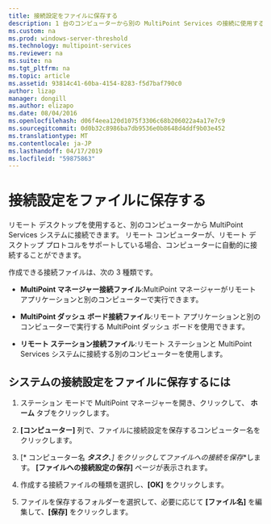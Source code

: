 ```yaml
---
title: 接続設定をファイルに保存する
description: 1 台のコンピューターから別の MultiPoint Services の接続に使用する接続ファイルを作成する方法について説明します
ms.custom: na
ms.prod: windows-server-threshold
ms.technology: multipoint-services
ms.reviewer: na
ms.suite: na
ms.tgt_pltfrm: na
ms.topic: article
ms.assetid: 93814c41-60ba-4154-8283-f5d7baf790c0
author: lizap
manager: dongill
ms.author: elizapo
ms.date: 08/04/2016
ms.openlocfilehash: d06f4eea120d1075f3306c68b206022a4a17e7c9
ms.sourcegitcommit: 0d0b32c8986ba7db9536e0b8648d4ddf9b03e452
ms.translationtype: MT
ms.contentlocale: ja-JP
ms.lasthandoff: 04/17/2019
ms.locfileid: "59875863"
---
```

# <a name="save-connection-settings-to-file"></a>接続設定をファイルに保存する
リモート デスクトップを使用すると、別のコンピューターから MultiPoint Services システムに接続できます。 リモート コンピューターが、リモート デスクトップ プロトコルをサポートしている場合、コンピューターに自動的に接続することができます。  
  
作成できる接続ファイルは、次の 3 種類です。  
  
- **MultiPoint マネージャー接続ファイル**:MultiPoint マネージャーがリモート アプリケーションと別のコンピューターで実行できます。  
  
- **MultiPoint ダッシュ ボード接続ファイル**:リモート アプリケーションと別のコンピューターで実行する MultiPoint ダッシュ ボードを使用できます。  
  
- **リモート ステーション接続ファイル**:リモート ステーションと MultiPoint Services システムに接続する別のコンピューターを使用します。  
  
## <a name="to-save-system-connection-settings-to-a-file"></a>システムの接続設定をファイルに保存するには  
  
1.  ステーション モードで MultiPoint マネージャーを開き、クリックして、 **ホーム**  タブをクリックします。  
  
2.  **[コンピューター]** 列で、ファイルに接続設定を保存するコンピューター名をクリックします。  
  
3.  [* コンピューター名 ***タスク**、] をクリックして**ファイルへの接続を保存**します。 **[ファイルへの接続設定の保存]** ページが表示されます。  
  
4.  作成する接続ファイルの種類を選択し、**[OK]** をクリックします。  
  
5.  ファイルを保存するフォルダーを選択して、必要に応じて **[ファイル名]** を編集して、**[保存]** をクリックします。